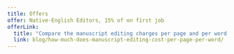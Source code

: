 ```yaml
---
title: Offers
offer: Native-English Editors, 15% of on first job
offerLink:
  title: "Compare the manuscript editing charges per page and per word "
  link: blog/how-much-does-manuscript-editing-cost-per-page-per-word/
---
```

